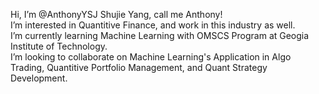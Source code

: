 Hi, I’m @AnthonyYSJ Shujie Yang, call me Anthony!\
I’m interested in Quantitive Finance, and work in this industry as well.\
I’m currently learning Machine Learning with OMSCS Program at Geogia Institute of Technology.\
I’m looking to collaborate on Machine Learning's Application in Algo Trading, Quantitive Portfolio Management, and Quant Strategy Development.

<!---
AnthonyYSJ/AnthonyYSJ is a ✨ special ✨ repository because its `README.md` (this file) appears on your GitHub profile.
You can click the Preview link to take a look at your changes.
--->
